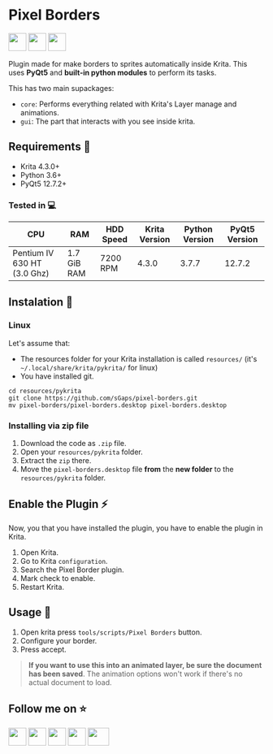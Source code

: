 # Pixel Borders #
<img width=35 height=35 src="https://simpleicons.org/icons/python.svg"/> <img width=35 height=35 src="https://simpleicons.org/icons/krita.svg"/> <img width=35 height=35 src="https://simpleicons.org/icons/qt.svg"/>

Plugin made for make borders to sprites automatically inside Krita.
This uses **PyQt5** and **built-in python modules** to perform its tasks.

This has two main supackages:
* `core`: Performs everything related with Krita's Layer manage and animations.
* `gui`: The part that interacts with you see inside krita.

## Requirements :memo: ##
* Krita 4.3.0+
* Python 3.6+
* PyQt5 12.7.2+

### Tested in :computer: ###
| CPU | RAM | HDD Speed | Krita Version | Python Version | PyQt5 Version |
| --- | --- | ----------| ------------- | -------------- | ------------- |
| Pentium IV 630 HT (3.0 Ghz) | 1.7 GiB RAM | 7200 RPM | 4.3.0 | 3.7.7 | 12.7.2 |

## Instalation :wrench: ##

### Linux ####
Let's assume that:
* The resources folder for your Krita installation is called `resources/` (it's `~/.local/share/krita/pykrita/` for linux)
* You have installed git.

```
cd resources/pykrita
git clone https://github.com/sGaps/pixel-borders.git
mv pixel-borders/pixel-borders.desktop pixel-borders.desktop 
```

### Installing via zip file ###
1. Download the code as `.zip` file.
2. Open your `resources/pykrita` folder.
3. Extract the `zip` there.
4. Move the `pixel-borders.desktop` file **from** the **new folder** to the `resources/pykrita` folder.

## Enable the Plugin :zap: ###
Now, you that you have installed the plugin, you have to enable the plugin in Krita.
1. Open Krita.
2. Go to Krita `configuration`.
3. Search the Pixel Border plugin.
4. Mark check to enable.
5. Restart Krita.

## Usage :art: ##
1. Open krita press `tools/scripts/Pixel Borders` button.
2. Configure your border.
3. Press accept.

> **If you want to use this into an animated layer, be sure the document has been saved**. The animation options won't work if there's no actual document to load.

## Follow me on :star: ##
<a href="https://pixiv.me/artgaps"><img width=35 height=35 src="https://simpleicons.org/icons/pixiv.svg"/></a>
<a href="https://github.com/sGaps"><img width=35 height=35 src="https://simpleicons.org/icons/github.svg"/></a>
<a href="https://www.deviantart.com/artgaps"><img width=35 height=35 src="https://simpleicons.org/icons/deviantart.svg"/></a>
<a href="https://mobile.twitter.com/ArtGaps"><img width=35 height=35 src="https://simpleicons.org/icons/twitter.svg"/></a>
<a href="https://artgaps.newgrounds.com/"><img width=42 height=35 src="http://www.newgrounds.com/downloads/designassets/assets/ng_tank.png"/></a>

[//]:         ------------(References)-------------
[Pixiv]:      <https://pixiv.me/artgaps>
[Newgrounds]: <https://artgaps.newgrounds.com/>
[Github]:     <https://github.com/sGaps>
[DeviantArt]: <https://www.deviantart.com/artgaps>
